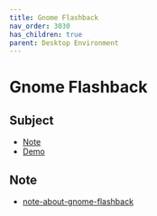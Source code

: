 ```yaml
---
title: Gnome Flashback
nav_order: 3030
has_children: true
parent: Desktop Environment
---
```



# Gnome Flashback


## Subject

* [Note](#note)
* [Demo](https://samwhelp.github.io/ezarcher-adjustment/read/master/desktop_environment/gnome-flashback/demo.html)


## Note

* [note-about-gnome-flashback](https://github.com/samwhelp/note-about-gnome-flashback/)
